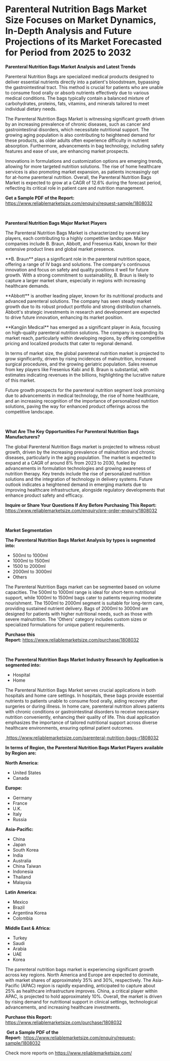 <p><h1>Parenteral Nutrition Bags Market Size Focuses on Market Dynamics, In-Depth Analysis and Future Projections of its Market Forecasted for Period from 2025 to 2032</h1></p><p><strong>Parenteral Nutrition Bags Market Analysis and Latest Trends</strong></p>
<p><p>Parenteral Nutrition Bags are specialized medical products designed to deliver essential nutrients directly into a patient's bloodstream, bypassing the gastrointestinal tract. This method is crucial for patients who are unable to consume food orally or absorb nutrients effectively due to various medical conditions. The bags typically contain a balanced mixture of carbohydrates, proteins, fats, vitamins, and minerals tailored to meet individual dietary needs.</p><p>The Parenteral Nutrition Bags Market is witnessing significant growth driven by an increasing prevalence of chronic diseases, such as cancer and gastrointestinal disorders, which necessitate nutritional support. The growing aging population is also contributing to heightened demand for these products, as older adults often experience difficulty in nutrient absorption. Furthermore, advancements in bag technology, including safety features and ease of use, are enhancing market prospects.</p><p>Innovations in formulations and customization options are emerging trends, allowing for more targeted nutrition solutions. The rise of home healthcare services is also promoting market expansion, as patients increasingly opt for at-home parenteral nutrition. Overall, the Parenteral Nutrition Bags Market is expected to grow at a CAGR of 12.6% during the forecast period, reflecting its critical role in patient care and nutrition management.</p></p>
<p><strong>Get a Sample PDF of the Report:&nbsp;</strong> <a href="https://www.reliablemarketsize.com/enquiry/request-sample/1808032?utm_campaign=2115&utm_medium=2&utm_source=Github&utm_content=ia&utm_term=03032025&utm_id=parenteral-nutrition-bags">https://www.reliablemarketsize.com/enquiry/request-sample/1808032</a></p>
<p>&nbsp;</p>
<p><strong>Parenteral Nutrition Bags Major Market Players</strong></p>
<p><p>The Parenteral Nutrition Bags Market is characterized by several key players, each contributing to a highly competitive landscape. Major companies include B. Braun, Abbott, and Fresenius Kabi, known for their extensive product lines and global market presence.</p><p>**B. Braun** plays a significant role in the parenteral nutrition space, offering a range of IV bags and solutions. The company's continuous innovation and focus on safety and quality positions it well for future growth. With a strong commitment to sustainability, B. Braun is likely to capture a larger market share, especially in regions with increasing healthcare demands.</p><p>**Abbott** is another leading player, known for its nutritional products and advanced parenteral solutions. The company has seen steady market growth due to its robust product portfolio and strong distribution channels. Abbott's strategic investments in research and development are expected to drive future innovation, enhancing its market position.</p><p>**Kangjin Medical** has emerged as a significant player in Asia, focusing on high-quality parenteral nutrition solutions. The company is expanding its market reach, particularly within developing regions, by offering competitive pricing and localized products that cater to regional demand.</p><p>In terms of market size, the global parenteral nutrition market is projected to grow significantly, driven by rising incidences of malnutrition, increased surgical procedures, and the growing geriatric population. Sales revenue from key players like Fresenius Kabi and B. Braun is substantial, with estimates indicating revenues in the billions, highlighting the lucrative nature of this market.</p><p>Future growth prospects for the parenteral nutrition segment look promising due to advancements in medical technology, the rise of home healthcare, and an increasing recognition of the importance of personalized nutrition solutions, paving the way for enhanced product offerings across the competitive landscape.</p></p>
<p>&nbsp;</p>
<p><strong>What Are The Key Opportunities For Parenteral Nutrition Bags Manufacturers?</strong></p>
<p><p>The global Parenteral Nutrition Bags market is projected to witness robust growth, driven by the increasing prevalence of malnutrition and chronic diseases, particularly in the aging population. The market is expected to expand at a CAGR of around 8% from 2023 to 2030, fueled by advancements in formulation technologies and growing awareness of nutrition therapy. Key trends include the rise of personalized nutrition solutions and the integration of technology in delivery systems. Future outlook indicates a heightened demand in emerging markets due to improving healthcare infrastructure, alongside regulatory developments that enhance product safety and efficacy.</p></p>
<p><strong>Inquire or Share Your Questions If Any Before Purchasing This Report:</strong> <a href="https://www.reliablemarketsize.com/enquiry/pre-order-enquiry/1808032?utm_campaign=2115&utm_medium=2&utm_source=Github&utm_content=ia&utm_term=03032025&utm_id=parenteral-nutrition-bags">https://www.reliablemarketsize.com/enquiry/pre-order-enquiry/1808032</a></p>
<p>&nbsp;</p>
<p><strong>Market Segmentation</strong></p>
<p><strong>The Parenteral Nutrition Bags Market Analysis by types is segmented into:</strong></p>
<p><ul><li>500ml to 1000ml</li><li>1000ml to 1500ml</li><li>1500 to 2000ml</li><li>2000ml to 3000ml</li><li>Others</li></ul></p>
<p><p>The Parenteral Nutrition Bags market can be segmented based on volume capacities. The 500ml to 1000ml range is ideal for short-term nutritional support, while 1000ml to 1500ml bags cater to patients requiring moderate nourishment. The 1500ml to 2000ml segment is suitable for long-term care, providing sustained nutrient delivery. Bags of 2000ml to 3000ml are designed for patients with higher nutritional needs, such as those with severe malnutrition. The 'Others' category includes custom sizes or specialized formulations for unique patient requirements.</p></p>
<p><strong>Purchase this Report:&nbsp;</strong><a href="https://www.reliablemarketsize.com/purchase/1808032?utm_campaign=2115&utm_medium=2&utm_source=Github&utm_content=ia&utm_term=03032025&utm_id=parenteral-nutrition-bags">https://www.reliablemarketsize.com/purchase/1808032</a></p>
<p>&nbsp;</p>
<p><strong>The Parenteral Nutrition Bags Market Industry Research by Application is segmented into:</strong></p>
<p><ul><li>Hospital</li><li>Home</li></ul></p>
<p><p>The Parenteral Nutrition Bags Market serves crucial applications in both hospitals and home care settings. In hospitals, these bags provide essential nutrients to patients unable to consume food orally, aiding recovery after surgeries or during illness. In home care, parenteral nutrition allows patients with chronic conditions or gastrointestinal disorders to receive necessary nutrition conveniently, enhancing their quality of life. This dual application emphasizes the importance of tailored nutritional support across diverse healthcare environments, ensuring optimal patient outcomes.</p></p>
<p><a href="https://www.reliablemarketsize.com/parenteral-nutrition-bags-r1808032?utm_campaign=2115&utm_medium=2&utm_source=Github&utm_content=ia&utm_term=03032025&utm_id=parenteral-nutrition-bags">&nbsp;https://www.reliablemarketsize.com/parenteral-nutrition-bags-r1808032</a></p>
<p><strong>In terms of Region, the Parenteral Nutrition Bags Market Players available by Region are:</strong></p>
<p>
    <p> <strong> North America: </strong>
        <ul>
            <li>United States</li>
            <li>Canada</li>
        </ul>
        </p> 
    <p> <strong> Europe: </strong>
        <ul>
            <li>Germany</li>
            <li>France</li>
            <li>U.K.</li>
            <li>Italy</li>
            <li>Russia</li>
        </ul>
        </p> 
    <p> <strong> Asia-Pacific: </strong>
        <ul>
            <li>China</li>
            <li>Japan</li>
            <li>South Korea</li>
            <li>India</li>
            <li>Australia</li>
            <li>China Taiwan</li>
            <li>Indonesia</li>
            <li>Thailand</li>
            <li>Malaysia</li>
        </ul>
        </p> 
    <p> <strong> Latin America: </strong>
        <ul>
            <li>Mexico</li>
            <li>Brazil</li>
            <li>Argentina Korea</li>
            <li>Colombia</li>
        </ul>
        </p> 
    <p> <strong> Middle East & Africa: </strong>
        <ul>
            <li>Turkey</li>
            <li>Saudi</li>
            <li>Arabia</li>
            <li>UAE</li>
            <li>Korea</li>
        </ul>
    </p>
    </p>
<p><p>The parenteral nutrition bags market is experiencing significant growth across key regions. North America and Europe are expected to dominate, with market shares of approximately 35% and 30%, respectively. The Asia-Pacific (APAC) region is rapidly expanding, anticipated to capture about 25% as healthcare infrastructure improves. China, a critical player within APAC, is projected to hold approximately 10%. Overall, the market is driven by rising demand for nutritional support in clinical settings, technological advancements, and increasing healthcare investments.</p></p>
<p><strong>Purchase this Report: </strong><a href="https://www.reliablemarketsize.com/purchase/1808032?utm_campaign=2115&utm_medium=2&utm_source=Github&utm_content=ia&utm_term=03032025&utm_id=parenteral-nutrition-bags">https://www.reliablemarketsize.com/purchase/1808032</a></p>
<p>&nbsp;<strong>Get a Sample PDF of the Report:&nbsp;&nbsp;</strong><a href="https://www.reliablemarketsize.com/enquiry/request-sample/1808032?utm_campaign=2115&utm_medium=2&utm_source=Github&utm_content=ia&utm_term=03032025&utm_id=parenteral-nutrition-bags">https://www.reliablemarketsize.com/enquiry/request-sample/1808032</a></p>
<p><strong></strong></p>
<p>Check more reports on <a href="https://www.reliablemarketsize.com/?utm_campaign=2115&utm_medium=2&utm_source=Github&utm_content=ia&utm_term=03032025&utm_id=parenteral-nutrition-bags">https://www.reliablemarketsize.com/</a></p>